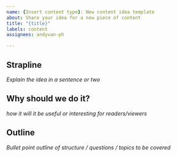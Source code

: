 ```yaml
---
name: {Insert content type}: New content idea template
about: Share your idea for a new piece of content
title: "{title}"
labels: content
assignees: andyvan-ph

---
```


## Strapline

_Explain the idea in a sentence or two_

## Why should we do it?

_how it will it be useful or interesting for readers/viewers_

## Outline

_Bullet point outline of structure / questions / topics to be covered_
